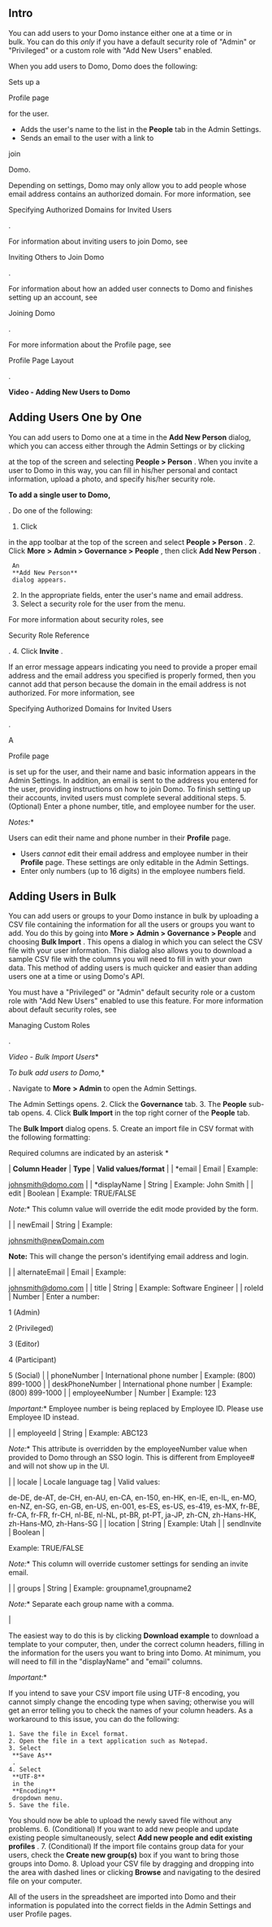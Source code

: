 

Intro
-------

You can add users to your Domo instance either one at a time or in bulk. You can do this
 *only*
 if you have a default security role of "Admin" or "Privileged" or a custom role with "Add New Users" enabled.


 When you add users to Domo, Domo does the following:

 Sets up a

Profile page

for the user.
* Adds the user's name to the list in the
 **People**
 tab in the Admin Settings.
* Sends an email to the user with a link to

join

Domo.

Depending on settings, Domo may only allow you to add people whose email address contains an authorized domain. For more information, see

Specifying Authorized Domains for Invited Users

.


 For information about inviting users to join Domo, see

Inviting Others to Join Domo

.


 For information about how an added user connects to Domo and finishes setting up an account, see

Joining Domo

.


 For more information about the Profile page, see

Profile Page Layout

.


**Video - Adding New Users to Domo**


 Adding Users One by One
-------------------------

You can add users to Domo one at a time in the
 **Add New Person**
 dialog, which you can access either through the Admin Settings or by clicking

at the top of the screen and selecting
 **People > Person**
 . When you invite a user to Domo in this way, you can fill in his/her personal and contact information, upload a photo, and specify his/her security role.


**To add a single user to Domo,**

. Do one of the following:

1. Click

 in the app toolbar at the top of the screen and select
	 **People > Person**
	 .
	2. Click
	 **More**
	**>**
	**Admin > Governance > People**
	 , then click
	 **Add New Person**
	 .


	 An
	 **Add New Person**
	 dialog appears.
2. In the appropriate fields, enter the user's name and email address.
3. Select a security role for the user from the menu.


 For more information about security roles, see

Security Role Reference

.
4. Click
 **Invite**
 .


 If an error message appears indicating you need to provide a proper email address and the email address you specified is properly formed, then you cannot add that person because the domain in the email address is not authorized. For more information, see

Specifying Authorized Domains for Invited Users

.


 A

Profile page

is set up for the user, and their name and basic information appears in the Admin Settings. In addition, an email is sent to the address you entered for the user, providing instructions on how to join Domo. To finish setting up their accounts, invited users must complete several additional steps.
5. (Optional) Enter a phone number, title, and employee number for the user.

*Notes:**

 Users can edit their name and phone number in their
 **Profile**
 page.
* Users
 *cannot*
 edit their email address and employee number in their
 **Profile**
 page. These settings are only editable in the Admin Settings.
* Enter only numbers (up to 16 digits) in the employee numbers field.

Adding Users in Bulk
------------------------

You can add users or groups to your Domo instance in bulk by uploading a CSV file containing the information for all the users or groups you want to add. You do this by going into
 **More >**
**Admin > Governance > People**
 and choosing
 **Bulk Import**
 . This opens a dialog in which you can select the CSV file with your user information. This dialog also allows you to download a sample CSV file with the columns you will need to fill in with your own data. This method of adding users is much quicker and easier than adding users one at a time or using Domo's API.


 You must have a "Privileged" or "Admin" default security role or a custom role with "Add New Users" enabled to use this feature. For more information about default security roles, see

Managing Custom Roles

.

*Video - Bulk Import Users**

*To bulk add users to Domo,**

. Navigate to
 **More**
**> Admin**
 to open the Admin Settings.


 The Admin Settings opens.
2. Click the
 **Governance**
 tab.
3. The
 **People**
 sub-tab opens.
4. Click
 **Bulk Import**
 in the top right corner of the
 **People**
 tab.


 The
 **Bulk Import**
 dialog opens.
5. Create an import file in CSV format with the following formatting:


 Required columns are indicated by an asterisk \*


| **Column Header**  | **Type**  | **Valid values/format**  |
|
 \*email
  |
 Email
  |
 Example:

johnsmith@domo.com
  |
|
 \*displayName
  |
 String
  |
 Example: John Smith
  |
|
 edit
  |
 Boolean
  |
 Example: TRUE/FALSE

*Note:**
 This column value will override the edit mode provided by the form.

|
|
 newEmail
  |
 String
  |
 Example:

johnsmith@newDomain.com


**Note:**
 This will change the person's identifying email address and login.

|
|
 alternateEmail
  |
 Email
  |
 Example:

johnsmith@domo.com
  |
|
 title
  |
 String
  |
 Example: Software Engineer
  |
|
 roleId
  |
 Number
  |
 Enter a number:

1 (Admin)

2 (Privileged)

3 (Editor)

4 (Participant)

5 (Social)
  |
|
 phoneNumber
  |
 International phone number
  |
 Example: (800) 899-1000
  |
|
 deskPhoneNumber
  |
 International phone number
  |
 Example: (800) 899-1000
  |
|
 employeeNumber
  |
 Number
  |
 Example: 123

*Important:**
 Employee number is being replaced by Employee ID. Please use Employee ID instead.

|
|
 employeeId
  |
 String
  |
 Example: ABC123

*Note:**
 This attribute is overridden by the employeeNumber value when provided to Domo through an SSO login. This is different from Employee# and will not show up in the UI.

|
|
 locale
  |
 Locale language tag
  |
 Valid values:

de-DE, de-AT, de-CH, en-AU, en-CA, en-150, en-HK, en-IE, en-IL, en-MO, en-NZ, en-SG, en-GB, en-US, en-001, es-ES, es-US, es-419, es-MX, fr-BE, fr-CA, fr-FR, fr-CH, nl-BE, nl-NL, pt-BR, pt-PT, ja-JP, zh-CN, zh-Hans-HK, zh-Hans-MO, zh-Hans-SG
  |
|
 location
  |
 String
  |
 Example: Utah
  |
|
 sendInvite
  |
 Boolean
  |

Example: TRUE/FALSE

*Note:**
 This column will override customer settings for sending an invite email.

|
|
 groups
  |
 String
  |
 Example: groupname1,groupname2

*Note:**
 Separate each group name with a comma.

|


 The easiest way to do this is by clicking
 **Download example**
 to download a template to your computer, then, under the correct column headers, filling in the information for the users you want to bring into Domo. At minimum, you will need to fill in the "displayName" and "email" columns.

*Important:**

If you intend to save your CSV import file using UTF-8 encoding, you cannot simply change the encoding type when saving; otherwise you will get an error telling you to check the names of your column headers. As a workaround to this issue, you can do the following:


	1. Save the file in Excel format.
	2. Open the file in a text application such as Notepad.
	3. Select
	 **Save As**
	 .
	4. Select
	 **UTF-8**
	 in the
	 **Encoding**
	 dropdown menu.
	5. Save the file.

You should now be able to upload the newly saved file without any problems.
6. (Conditional) If you want to add new people and update existing people simultaneously, select
 **Add new people and edit existing profiles**
 .
7. (Conditional) If the import file contains group data for your users, check the
 **Create new group(s)**
 box if you want to bring those groups into Domo.
8. Upload your CSV file by dragging and dropping into the area with dashed lines or clicking
 **Browse**
 and navigating to the desired file on your computer.

All of the users in the spreadsheet are imported into Domo and their information is populated into the correct fields in the Admin Settings and user Profile pages.

